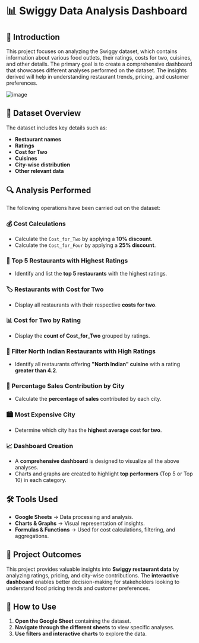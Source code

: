 # 📊 Swiggy Data Analysis Dashboard

## 📌 Introduction
This project focuses on analyzing the Swiggy dataset, which contains information about various food outlets, their ratings, costs for two, cuisines, and other details. The primary goal is to create a comprehensive dashboard that showcases different analyses performed on the dataset. The insights derived will help in understanding restaurant trends, pricing, and customer preferences.

![image](https://github.com/user-attachments/assets/2d1dc0e6-15f3-4091-b51c-84a4942ef27a)


## 📂 Dataset Overview
The dataset includes key details such as:
- **Restaurant names**
- **Ratings**
- **Cost for Two**
- **Cuisines**
- **City-wise distribution**
- **Other relevant data**

## 🔍 Analysis Performed
The following operations have been carried out on the dataset:

### 💰 Cost Calculations
- Calculate the `Cost_for_Two` by applying a **10% discount**.
- Calculate the `Cost_for_Four` by applying a **25% discount**.

### 🌟 Top 5 Restaurants with Highest Ratings
- Identify and list the **top 5 restaurants** with the highest ratings.

### 🏷️ Restaurants with Cost for Two
- Display all restaurants with their respective **costs for two**.

### 📊 Cost for Two by Rating
- Display the **count of Cost_for_Two** grouped by ratings.

### 🍛 Filter North Indian Restaurants with High Ratings
- Identify all restaurants offering **"North Indian" cuisine** with a rating **greater than 4.2**.

### 🌆 Percentage Sales Contribution by City
- Calculate the **percentage of sales** contributed by each city.

### 🏙️ Most Expensive City
- Determine which city has the **highest average cost for two**.

### 📈 Dashboard Creation
- A **comprehensive dashboard** is designed to visualize all the above analyses.
- Charts and graphs are created to highlight **top performers** (Top 5 or Top 10) in each category.

## 🛠️ Tools Used
- **Google Sheets** → Data processing and analysis.
- **Charts & Graphs** → Visual representation of insights.
- **Formulas & Functions** → Used for cost calculations, filtering, and aggregations.

## 🎯 Project Outcomes
This project provides valuable insights into **Swiggy restaurant data** by analyzing ratings, pricing, and city-wise contributions. The **interactive dashboard** enables better decision-making for stakeholders looking to understand food pricing trends and customer preferences.

## 📝 How to Use
1. **Open the Google Sheet** containing the dataset.
2. **Navigate through the different sheets** to view specific analyses.
3. **Use filters and interactive charts** to explore the data.

